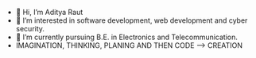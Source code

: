- 👋 Hi, I’m Aditya Raut
- 👀 I’m interested in software development, web development and cyber security.
- 🌱 I’m currently pursuing B.E. in Electronics and Telecommunication.
- IMAGINATION, THINKING, PLANING AND THEN CODE --> CREATION

<!---
an-adi/an-adi is a ✨ special ✨ repository because its `README.md` (this file) appears on your GitHub profile.
You can click the Preview link to take a look at your changes.
--->
